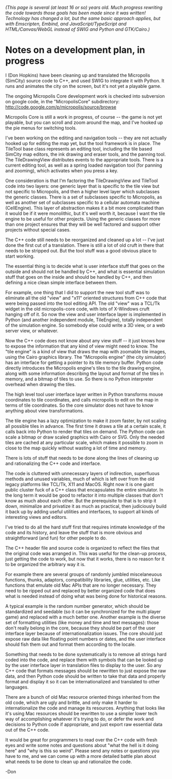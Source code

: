 _(This page is several (at least 16 or so) years old. Much progress rewriting the code towards those goals has been made since it was written! Technology has changed a lot, but the same basic approach applies, but with Emscripten, Embind, and JavaScript/TypeScript and HTML/Canvas/WebGL instead of SWIG and Python and GTK/Cairo.)_

# Notes on a development plan, in progress #

I (Don Hopkins) have been cleaning up and translated the Micropolis (SimCity) source code to C++, and used SWIG to integrate it with Python.
It runs and animates the city on the screen, but it's not yet a playable game.

The ongoing Micropolis Core development work is checked into subversion on google code, in the "MicropolisCore" subdirectory: http://code.google.com/p/micropolis/source/browse

Micropolis Core is still a work in progress, of course -- the game is not yet playable, but you can scroll and zoom around the map, and I've hooked up the pie menus for switching tools.

I've been working on the editing and navigation tools -- they are not actually hooked up for editing the map yet, but the tool framework is in place.
The TileTool base class represents an editing tool, including the tile based SimCity map editors, the ink drawing and eraser tools, and the panning tool. The TileDrawingView distributes events to the appropriate tools. There is a current editing tool, as well as a spring loaded navigation tool (for panning and zooming), which activates when you press a key.

One consideration is that I'm factoring the TileDrawingView and TileTool code into two layers: one generic layer that is specific to the tile view but not specific to Micropolis, and then a higher level layer which subclasses the generic classes. There is a set of subclasses specific to Micropolis, as well as another set of subclasses specific to a cellular automata machine (CellEngine). This layer of abstraction makes it a bit more complicated than it would be if it were monolithic, but it's well worth it, because I want the tile engine to be useful for other projects. Using the generic classes for more than one project ensures that they will be well factored and support other projects without special cases.

The C++ code still needs to be reorganized and cleaned up a lot -- I've just done the first cut of a translation. There is still a lot of old cruft in there that needs to be stripped out. But the tool stuff was a good obvious place to start working.

The essential thing is to decide what is user interface stuff that goes on the outside and should not be handled by C++, and what is essential simulation stuff that goes on the inside and should be handled by C++, and then defining a nice clean simple interface between them.

For example, one thing that I did to support the new tool stuff was to eliminate all the old "view" and "x11" oriented structures from C++ code that were being passed into the tool editing API. The old "view" was a TCL/Tk widget in the old micropolis-core code, with lots of X-Windows cruft hanging off of it. So now the view and user interface layer is implemented in Python (and another independent module, TileEngine), totally independent of the simulation engine. So somebody else could write a 3D view, or a web server view, or whatever.

Now the C++ code does not know about any view stuff -- it just knows how to expose the information that any kind of view might need to know. The "tile engine" is a kind of view that draws the map with zoomable tile images, using the Cairo graphics library. The "Micropolis engine" (the city simulator) has an interface for getting a pointer to its tile memory buffer. Python code directly introduces the Micropolis engine's tiles to the tile drawing engine, along with some information describing the layout and format of the tiles in memory, and a bitmap of tiles to use. So there is no Python interpreter overhead when drawing the tiles.

The high level tool user interface layer written in Python transforms mouse coordinates to tile coordinates, and calls micropolis to edit on the map in terms of tile coordinates. So the core simulator does not have to know anything about view transformations.

The tile engine has a lazy optimization to make it zoom faster, by not scaling all possible tiles in advance. The first time it draws a tile at a certain scale, it calls back into Python to render that tiles on demand. The Python code can scale a bitmap or draw scaled graphics with Cairo or SVG. Only the needed tiles are cached at any particular scale, which makes it possible to zoom in close to the map quickly without wasting a lot of time and memory.

There is lots of stuff that needs to be done along the lines of cleaning up and rationalizing the C++ code and interface.

The code is cluttered with unnecessary layers of indirection, superfluous methods and unused variables, much of which is left over from the old legacy platforms like TCL/Tk, X11 and MacOS.
Right now it is one giant public cluster fuck of a C++ class that encapsulates the entire simulator. In the long term it would be good to refactor it into multiple classes that don't know as much about each other. But the prerequisite to that is to strip it down, minimalize and privatize it as much as practical, then judiciously build it back up by adding useful utilities and interfaces, to support all kinds of interesting views and editors.

I've tried to do all the hard stuff first that requires intimate knowledge of the code and its history, and leave the stuff that is more obvious and straightforward (and fun) for other people to do.

The C++ header file and source code is organized to reflect the files that the original code was arranged in. This was useful for the clean-up process, just getting the code to work, but now that it works, there is no reason for it to be organized the arbitrary way it is.

For example there are several groups of randomly jumbled miscelaneuous functions, thunks, adaptors, compatibility libraries, glue, utilities, etc. Like functions that emulate old Mac APIs that are no longer necessary. They need to be ripped out and replaced by better organized code that does what is needed instead of doing what was being done for historical reasons.

A typical example is the random number generator, which should be standardized and seedable (so it can be synchronized for the multi player game) and replaced with a much better one. Another example is the diverse set of formatting utilities (like money and time and text messages): those don't really belong in the core, because they should be part of the user interface layer because of internationalization issues. The core should just expose raw data like floating point numbers or dates, and the user interface should fish them out and format them according to the locale.

Something that needs to be done systematically is to remove all strings hard coded into the code, and replace them with symbols that can be looked up by the user interface layer in translation files to display to the user. So any C++ code that formats messages should be rewritten to just expose the raw data, and then Python code should be written to take that data and properly format and display it so it can be internationalized and translated to other languages.

There are a bunch of old Mac resource oriented things inherited from the old code, which are ugly and brittle, and only make it harder to internationalize the code and manage its resources. Anything that looks like it's using Mac resources should be rewritten to use a simpler lower tech way of accomplishing whatever it's trying to do, or defer the work and decisions to Python code if appropriate, and just export raw essential data out of the C++ code.

It would be great for programmers to read over the C++ code with fresh eyes and write some notes and questions about "what the hell is it doing here" and "why is this so weird". Please send any notes or questions you have to me, and we can come up with a more detailed battle plan about what needs to be done to clean up and rationalize the code.

-Don
